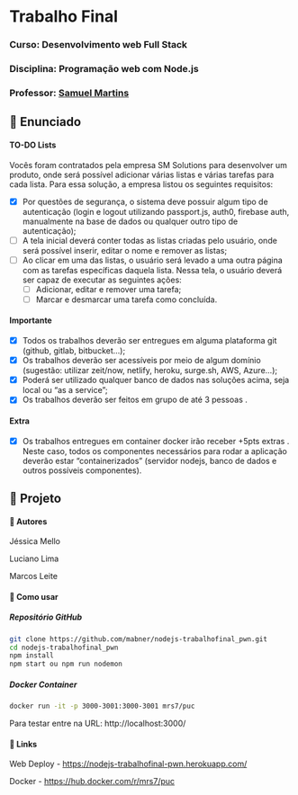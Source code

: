 # Trabalho Final

### Curso: Desenvolvimento web Full Stack

### Disciplina: Programação web com Node.js

### Professor: [Samuel Martins](https://samuelmartins.me/)

## :page_with_curl: Enunciado

#### TO-DO Lists

Vocês foram contratados pela empresa SM Solutions para desenvolver um produto, onde será possível adicionar várias listas e várias tarefas para cada lista. Para essa solução, a empresa listou os seguintes requisitos:

-  [x] Por questões de segurança, o sistema deve possuir algum tipo de autenticação (login e logout utilizando passport.js, auth0, firebase auth, manualmente na base de dados ou qualquer outro tipo de autenticação);
-  [ ] A tela inicial deverá conter todas as listas criadas pelo usuário, onde será possível inserir, editar o nome e remover as listas;
-  [ ] Ao clicar em uma das listas, o usuário será levado a uma outra página com as tarefas específicas daquela lista. Nessa tela, o usuário deverá ser capaz de executar as seguintes ações:
   -  [ ] Adicionar, editar e remover uma tarefa;
   -  [ ] Marcar e desmarcar uma tarefa como concluída.

#### Importante

-  [x] Todos os trabalhos deverão ser entregues em alguma plataforma git (github, gitlab, bitbucket…);
-  [x] Os trabalhos deverão ser acessíveis por meio de algum domínio (sugestão: utilizar zeit/now, netlify, heroku, surge.sh, AWS, Azure…);
-  [x] Poderá ser utilizado qualquer banco de dados nas soluções acima, seja local ou “as a service”;
-  [x] Os trabalhos deverão ser feitos em grupo de até 3 pessoas .

#### Extra

-  [x] Os trabalhos entregues em container docker irão receber +5pts extras . Neste caso, todos os componentes necessários para rodar a aplicação deverão estar “containerizados” (servidor nodejs, banco de dados e outros possíveis componentes).

## :page_with_curl: Projeto

#### :pushpin: Autores

Jéssica Mello

Luciano Lima

Marcos Leite

#### :pushpin: Como usar

##### Repositório GitHub

```bash
git clone https://github.com/mabner/nodejs-trabalhofinal_pwn.git
cd nodejs-trabalhofinal_pwn
npm install
npm start ou npm run nodemon
```

##### Docker Container

```bash
docker run -it -p 3000-3001:3000-3001 mrs7/puc
```

Para testar entre na URL: http://localhost:3000/

#### :pushpin: Links

Web Deploy - https://nodejs-trabalhofinal-pwn.herokuapp.com/

Docker - https://hub.docker.com/r/mrs7/puc

<!--stackedit_data:
eyJoaXN0b3J5IjpbNzA4NjY2XX0=
-->
